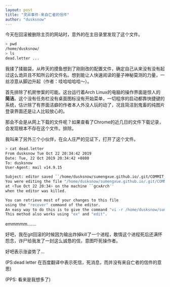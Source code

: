 ```yaml
---
layout: post
title: "灵异事件-来自亡者的信件"
author: "dusksnow"
---
```

今天在回滚被删除主页的网站时，意外的在主目录里发现了这个文件。
```bash
> pwd
/home/dusksnow/
> ls
dead.letter ...
```
我揉了揉脑袋，从昨天的摸鱼想到了刚刚改的配置文件，确定自己从来没有没有起过这么诡异且不知所云的文件名。想到能让人快速阅读的量子神秘莫测的力量，一丝凉意从脚边升起（作者：哇哈哈哈哈～）。

首先排除了机房惨案的可能。这台运行着Arch Linux的电脑的操作界面是惊人的 **简洁**。这个没有任务栏没有桌面图标没有开始菜单，一切程序的启动都靠快捷键的系统，估计除了有界面洁癖的作者本人外没人玩的动了，况且简洁到鬼畜的纯图片登录界面还是让人比较放心的。

那会不会是从网上下载的文件呢？如果查看了Chrome的近几日的文件下载记录，会发现根本不存在这个文件。排除。

我叫来了另外三个小伙伴，在众人庄严的见证下，打开了这个文件。

```bash
> cat dead.letter 
From dusksnow Tue Oct 22 20:34:42 2019
Date: Tue, 22 Oct 2019 20:34:42 +0800
To: dusksnow
User-Agent: mail v14.9.15

Subject: editor saved ``/home/dusksnow/sumengxue.github.io/.git/COMMIT_EDITMSG''
You were editing the file "/home/dusksnow/sumengxue.github.io/.git/COMMIT_EDITMSG"
at <Tue Oct 22 20:34> on the machine ``gcxArch''
when the editor was killed.

You can retrieve most of your changes to this file
using the "recover" command of the editor.
An easy way to do this is to give the command "vi -r /home/dusksnow/sumengxue.github.io/.git/COMMIT_EDITMSG".
This method also works using "ex" and "edit".
```



emmmmm.......

好吧，我在git回滚的时候因为输出炸掉kill了一个进程，敢情这个进程死后还满怀怨念，诈尸给我发了一封这么诚恳的信，意图吓死操作者。

好吧表示涨姿势了...

(PS:dead letter 在百度翻译中表示死信，死消息，而并没有来自亡者的信件的意思)

(PPS: 看来是我想多了)